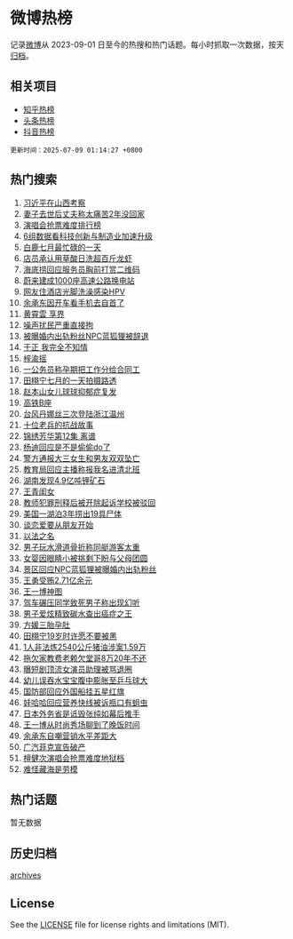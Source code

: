# 微博热榜

记录[微博](https://www.weibo.com)从 2023-09-01 日至今的热搜和热门话题。每小时抓取一次数据，按天[归档](archives)。

## 相关项目

- [知乎热榜](https://github.com/hotarchive/zhihu)
- [头条热榜](https://github.com/hotarchive/toutiao)
- [抖音热榜](https://github.com/hotarchive/douyin)


`更新时间：2025-07-09 01:14:27 +0800`

## 热门搜索

1. [习近平在山西考察](https://m.weibo.cn/search?containerid=100103type%3D1%26t%3D10%26q%3D%23%E4%B9%A0%E8%BF%91%E5%B9%B3%E5%9C%A8%E5%B1%B1%E8%A5%BF%E8%80%83%E5%AF%9F%23&stream_entry_id=51&isnewpage=1&extparam=seat%3D1%26c_type%3D51%26stream_entry_id%3D51%26cate%3D10103%26filter_type%3Drealtimehot%26pos%3D0%26q%3D%2523%25E4%25B9%25A0%25E8%25BF%2591%25E5%25B9%25B3%25E5%259C%25A8%25E5%25B1%25B1%25E8%25A5%25BF%25E8%2580%2583%25E5%25AF%259F%2523%26dgr%3D0%26display_time%3D1751994866%26pre_seqid%3D17519948662449055369)
1. [妻子去世后丈夫称太痛苦2年没回家](https://m.weibo.cn/search?containerid=100103type%3D1%26t%3D10%26q%3D%23%E5%A6%BB%E5%AD%90%E5%8E%BB%E4%B8%96%E5%90%8E%E4%B8%88%E5%A4%AB%E7%A7%B0%E5%A4%AA%E7%97%9B%E8%8B%A62%E5%B9%B4%E6%B2%A1%E5%9B%9E%E5%AE%B6%23&stream_entry_id=31&isnewpage=1&extparam=seat%3D1%26c_type%3D31%26flag%3D1%26cate%3D5001%26q%3D%2523%25E5%25A6%25BB%25E5%25AD%2590%25E5%258E%25BB%25E4%25B8%2596%25E5%2590%258E%25E4%25B8%2588%25E5%25A4%25AB%25E7%25A7%25B0%25E5%25A4%25AA%25E7%2597%259B%25E8%258B%25A62%25E5%25B9%25B4%25E6%25B2%25A1%25E5%259B%259E%25E5%25AE%25B6%2523%26dgr%3D0%26band_rank%3D1%26pos%3D0%26stream_entry_id%3D31%26lcate%3D5001%26filter_type%3Drealtimehot%26realpos%3D1%26display_time%3D1751994866%26pre_seqid%3D17519948662449055369)
1. [演唱会抢票难度排行榜](https://m.weibo.cn/search?containerid=100103type%3D1%26t%3D10%26q%3D%E6%BC%94%E5%94%B1%E4%BC%9A%E6%8A%A2%E7%A5%A8%E9%9A%BE%E5%BA%A6%E6%8E%92%E8%A1%8C%E6%A6%9C&stream_entry_id=31&isnewpage=1&extparam=seat%3D1%26c_type%3D31%26flag%3D0%26cate%3D5001%26q%3D%25E6%25BC%2594%25E5%2594%25B1%25E4%25BC%259A%25E6%258A%25A2%25E7%25A5%25A8%25E9%259A%25BE%25E5%25BA%25A6%25E6%258E%2592%25E8%25A1%258C%25E6%25A6%259C%26dgr%3D0%26band_rank%3D2%26pos%3D1%26stream_entry_id%3D31%26lcate%3D5001%26filter_type%3Drealtimehot%26realpos%3D2%26display_time%3D1751994866%26pre_seqid%3D17519948662449055369)
1. [6组数据看科技创新与制造业加速升级](https://m.weibo.cn/search?containerid=100103type%3D1%26t%3D10%26q%3D%236%E7%BB%84%E6%95%B0%E6%8D%AE%E7%9C%8B%E7%A7%91%E6%8A%80%E5%88%9B%E6%96%B0%E4%B8%8E%E5%88%B6%E9%80%A0%E4%B8%9A%E5%8A%A0%E9%80%9F%E5%8D%87%E7%BA%A7%23&stream_entry_id=31&isnewpage=1&extparam=seat%3D1%26c_type%3D31%26flag%3D0%26cate%3D5001%26q%3D%25236%25E7%25BB%2584%25E6%2595%25B0%25E6%258D%25AE%25E7%259C%258B%25E7%25A7%2591%25E6%258A%2580%25E5%2588%259B%25E6%2596%25B0%25E4%25B8%258E%25E5%2588%25B6%25E9%2580%25A0%25E4%25B8%259A%25E5%258A%25A0%25E9%2580%259F%25E5%258D%2587%25E7%25BA%25A7%2523%26dgr%3D0%26band_rank%3D3%26pos%3D2%26stream_entry_id%3D31%26lcate%3D5001%26filter_type%3Drealtimehot%26realpos%3D3%26display_time%3D1751994866%26pre_seqid%3D17519948662449055369)
1. [白鹿七月最忙碌的一天](https://m.weibo.cn/search?containerid=100103type%3D1%26t%3D10%26q%3D%23%E7%99%BD%E9%B9%BF%E4%B8%83%E6%9C%88%E6%9C%80%E5%BF%99%E7%A2%8C%E7%9A%84%E4%B8%80%E5%A4%A9%23&stream_entry_id=31&isnewpage=1&extparam=seat%3D1%26c_type%3D31%26flag%3D1%26cate%3D5001%26q%3D%2523%25E7%2599%25BD%25E9%25B9%25BF%25E4%25B8%2583%25E6%259C%2588%25E6%259C%2580%25E5%25BF%2599%25E7%25A2%258C%25E7%259A%2584%25E4%25B8%2580%25E5%25A4%25A9%2523%26dgr%3D0%26band_rank%3D4%26pos%3D3%26stream_entry_id%3D31%26lcate%3D5001%26filter_type%3Drealtimehot%26realpos%3D4%26display_time%3D1751994866%26pre_seqid%3D17519948662449055369)
1. [店员承认用草酸日洗超百斤龙虾](https://m.weibo.cn/search?containerid=100103type%3D1%26t%3D10%26q%3D%23%E5%BA%97%E5%91%98%E6%89%BF%E8%AE%A4%E7%94%A8%E8%8D%89%E9%85%B8%E6%97%A5%E6%B4%97%E8%B6%85%E7%99%BE%E6%96%A4%E9%BE%99%E8%99%BE%23&stream_entry_id=31&isnewpage=1&extparam=seat%3D1%26c_type%3D31%26flag%3D0%26cate%3D5001%26q%3D%2523%25E5%25BA%2597%25E5%2591%2598%25E6%2589%25BF%25E8%25AE%25A4%25E7%2594%25A8%25E8%258D%2589%25E9%2585%25B8%25E6%2597%25A5%25E6%25B4%2597%25E8%25B6%2585%25E7%2599%25BE%25E6%2596%25A4%25E9%25BE%2599%25E8%2599%25BE%2523%26dgr%3D0%26band_rank%3D5%26pos%3D4%26stream_entry_id%3D31%26lcate%3D5001%26filter_type%3Drealtimehot%26realpos%3D5%26display_time%3D1751994866%26pre_seqid%3D17519948662449055369)
1. [海底捞回应服务员胸前打赏二维码](https://m.weibo.cn/search?containerid=100103type%3D1%26t%3D10%26q%3D%23%E6%B5%B7%E5%BA%95%E6%8D%9E%E5%9B%9E%E5%BA%94%E6%9C%8D%E5%8A%A1%E5%91%98%E8%83%B8%E5%89%8D%E6%89%93%E8%B5%8F%E4%BA%8C%E7%BB%B4%E7%A0%81%23&stream_entry_id=31&isnewpage=1&extparam=seat%3D1%26c_type%3D31%26flag%3D0%26cate%3D5001%26q%3D%2523%25E6%25B5%25B7%25E5%25BA%2595%25E6%258D%259E%25E5%259B%259E%25E5%25BA%2594%25E6%259C%258D%25E5%258A%25A1%25E5%2591%2598%25E8%2583%25B8%25E5%2589%258D%25E6%2589%2593%25E8%25B5%258F%25E4%25BA%258C%25E7%25BB%25B4%25E7%25A0%2581%2523%26dgr%3D0%26band_rank%3D6%26pos%3D5%26stream_entry_id%3D31%26lcate%3D5001%26filter_type%3Drealtimehot%26realpos%3D6%26display_time%3D1751994866%26pre_seqid%3D17519948662449055369)
1. [蔚来建成1000座高速公路换电站](https://m.weibo.cn/search?containerid=100103type%3D1%26t%3D10%26q%3D%23%E8%94%9A%E6%9D%A5%E5%BB%BA%E6%88%901000%E5%BA%A7%E9%AB%98%E9%80%9F%E5%85%AC%E8%B7%AF%E6%8D%A2%E7%94%B5%E7%AB%99%23&stream_entry_id=31&isnewpage=1&extparam=seat%3D1%26c_type%3D31%26lcate%3D5001%26cate%3D5001%26q%3D%2523%25E8%2594%259A%25E6%259D%25A5%25E5%25BB%25BA%25E6%2588%25901000%25E5%25BA%25A7%25E9%25AB%2598%25E9%2580%259F%25E5%2585%25AC%25E8%25B7%25AF%25E6%258D%25A2%25E7%2594%25B5%25E7%25AB%2599%2523%26dgr%3D0%26adid%3D293206%26band_rank%3D7%26pos%3D6%26topic_ad%3D1%26is_ad_pos%3D1%26filter_type%3Drealtimehot%26stream_entry_id%3D31%26display_time%3D1751994866%26pre_seqid%3D17519948662449055369)
1. [网友住酒店光脚洗澡感染HPV](https://m.weibo.cn/search?containerid=100103type%3D1%26t%3D10%26q%3D%23%E7%BD%91%E5%8F%8B%E4%BD%8F%E9%85%92%E5%BA%97%E5%85%89%E8%84%9A%E6%B4%97%E6%BE%A1%E6%84%9F%E6%9F%93HPV%23&stream_entry_id=31&isnewpage=1&extparam=seat%3D1%26c_type%3D31%26flag%3D0%26cate%3D5001%26q%3D%2523%25E7%25BD%2591%25E5%258F%258B%25E4%25BD%258F%25E9%2585%2592%25E5%25BA%2597%25E5%2585%2589%25E8%2584%259A%25E6%25B4%2597%25E6%25BE%25A1%25E6%2584%259F%25E6%259F%2593HPV%2523%26dgr%3D0%26band_rank%3D7%26pos%3D7%26stream_entry_id%3D31%26lcate%3D5001%26filter_type%3Drealtimehot%26realpos%3D7%26display_time%3D1751994866%26pre_seqid%3D17519948662449055369)
1. [余承东因开车看手机去自首了](https://m.weibo.cn/search?containerid=100103type%3D1%26t%3D10%26q%3D%23%E4%BD%99%E6%89%BF%E4%B8%9C%E5%9B%A0%E5%BC%80%E8%BD%A6%E7%9C%8B%E6%89%8B%E6%9C%BA%E5%8E%BB%E8%87%AA%E9%A6%96%E4%BA%86%23&stream_entry_id=31&isnewpage=1&extparam=seat%3D1%26c_type%3D31%26flag%3D0%26cate%3D5001%26q%3D%2523%25E4%25BD%2599%25E6%2589%25BF%25E4%25B8%259C%25E5%259B%25A0%25E5%25BC%2580%25E8%25BD%25A6%25E7%259C%258B%25E6%2589%258B%25E6%259C%25BA%25E5%258E%25BB%25E8%2587%25AA%25E9%25A6%2596%25E4%25BA%2586%2523%26dgr%3D0%26band_rank%3D8%26pos%3D8%26stream_entry_id%3D31%26lcate%3D5001%26filter_type%3Drealtimehot%26realpos%3D8%26display_time%3D1751994866%26pre_seqid%3D17519948662449055369)
1. [黄霄雲 享界](https://m.weibo.cn/search?containerid=100103type%3D1%26t%3D10%26q%3D%E9%BB%84%E9%9C%84%E9%9B%B2+%E4%BA%AB%E7%95%8C&stream_entry_id=31&isnewpage=1&extparam=seat%3D1%26c_type%3D31%26flag%3D1%26cate%3D5001%26q%3D%25E9%25BB%2584%25E9%259C%2584%25E9%259B%25B2%2520%25E4%25BA%25AB%25E7%2595%258C%26dgr%3D0%26band_rank%3D9%26pos%3D9%26stream_entry_id%3D31%26lcate%3D5001%26filter_type%3Drealtimehot%26realpos%3D9%26display_time%3D1751994866%26pre_seqid%3D17519948662449055369)
1. [噪声扰民严重直接拘](https://m.weibo.cn/search?containerid=100103type%3D1%26t%3D10%26q%3D%23%E5%99%AA%E5%A3%B0%E6%89%B0%E6%B0%91%E4%B8%A5%E9%87%8D%E7%9B%B4%E6%8E%A5%E6%8B%98%23&stream_entry_id=31&isnewpage=1&extparam=seat%3D1%26c_type%3D31%26flag%3D1%26cate%3D5001%26q%3D%2523%25E5%2599%25AA%25E5%25A3%25B0%25E6%2589%25B0%25E6%25B0%2591%25E4%25B8%25A5%25E9%2587%258D%25E7%259B%25B4%25E6%258E%25A5%25E6%258B%2598%2523%26dgr%3D0%26band_rank%3D10%26pos%3D10%26stream_entry_id%3D31%26lcate%3D5001%26filter_type%3Drealtimehot%26realpos%3D10%26display_time%3D1751994866%26pre_seqid%3D17519948662449055369)
1. [被曝婚内出轨粉丝NPC蓝狐狸被辞退](https://m.weibo.cn/search?containerid=100103type%3D1%26t%3D10%26q%3D%23%E8%A2%AB%E6%9B%9D%E5%A9%9A%E5%86%85%E5%87%BA%E8%BD%A8%E7%B2%89%E4%B8%9DNPC%E8%93%9D%E7%8B%90%E7%8B%B8%E8%A2%AB%E8%BE%9E%E9%80%80%23&stream_entry_id=31&isnewpage=1&extparam=seat%3D1%26c_type%3D31%26flag%3D0%26cate%3D5001%26q%3D%2523%25E8%25A2%25AB%25E6%259B%259D%25E5%25A9%259A%25E5%2586%2585%25E5%2587%25BA%25E8%25BD%25A8%25E7%25B2%2589%25E4%25B8%259DNPC%25E8%2593%259D%25E7%258B%2590%25E7%258B%25B8%25E8%25A2%25AB%25E8%25BE%259E%25E9%2580%2580%2523%26dgr%3D0%26band_rank%3D11%26pos%3D11%26stream_entry_id%3D31%26lcate%3D5001%26filter_type%3Drealtimehot%26realpos%3D11%26display_time%3D1751994866%26pre_seqid%3D17519948662449055369)
1. [于正 我完全不知情](https://m.weibo.cn/search?containerid=100103type%3D1%26t%3D10%26q%3D%E4%BA%8E%E6%AD%A3+%E6%88%91%E5%AE%8C%E5%85%A8%E4%B8%8D%E7%9F%A5%E6%83%85&stream_entry_id=31&isnewpage=1&extparam=seat%3D1%26c_type%3D31%26flag%3D0%26cate%3D5001%26q%3D%25E4%25BA%258E%25E6%25AD%25A3%2520%25E6%2588%2591%25E5%25AE%258C%25E5%2585%25A8%25E4%25B8%258D%25E7%259F%25A5%25E6%2583%2585%26dgr%3D0%26band_rank%3D12%26pos%3D12%26stream_entry_id%3D31%26lcate%3D5001%26filter_type%3Drealtimehot%26realpos%3D12%26display_time%3D1751994866%26pre_seqid%3D17519948662449055369)
1. [梓渝摇](https://m.weibo.cn/search?containerid=100103type%3D1%26t%3D10%26q%3D%E6%A2%93%E6%B8%9D%E6%91%87&stream_entry_id=31&isnewpage=1&extparam=seat%3D1%26c_type%3D31%26flag%3D0%26cate%3D5001%26q%3D%25E6%25A2%2593%25E6%25B8%259D%25E6%2591%2587%26dgr%3D0%26band_rank%3D13%26pos%3D13%26stream_entry_id%3D31%26lcate%3D5001%26filter_type%3Drealtimehot%26realpos%3D13%26display_time%3D1751994866%26pre_seqid%3D17519948662449055369)
1. [一公务员称孕期把工作分给合同工](https://m.weibo.cn/search?containerid=100103type%3D1%26t%3D10%26q%3D%23%E4%B8%80%E5%85%AC%E5%8A%A1%E5%91%98%E7%A7%B0%E5%AD%95%E6%9C%9F%E6%8A%8A%E5%B7%A5%E4%BD%9C%E5%88%86%E7%BB%99%E5%90%88%E5%90%8C%E5%B7%A5%23&stream_entry_id=31&isnewpage=1&extparam=seat%3D1%26c_type%3D31%26flag%3D0%26cate%3D5001%26q%3D%2523%25E4%25B8%2580%25E5%2585%25AC%25E5%258A%25A1%25E5%2591%2598%25E7%25A7%25B0%25E5%25AD%2595%25E6%259C%259F%25E6%258A%258A%25E5%25B7%25A5%25E4%25BD%259C%25E5%2588%2586%25E7%25BB%2599%25E5%2590%2588%25E5%2590%258C%25E5%25B7%25A5%2523%26dgr%3D0%26band_rank%3D14%26pos%3D14%26stream_entry_id%3D31%26lcate%3D5001%26filter_type%3Drealtimehot%26realpos%3D14%26display_time%3D1751994866%26pre_seqid%3D17519948662449055369)
1. [田栩宁七月的一天拍摄路透](https://m.weibo.cn/search?containerid=100103type%3D1%26t%3D10%26q%3D%E7%94%B0%E6%A0%A9%E5%AE%81%E4%B8%83%E6%9C%88%E7%9A%84%E4%B8%80%E5%A4%A9%E6%8B%8D%E6%91%84%E8%B7%AF%E9%80%8F&stream_entry_id=31&isnewpage=1&extparam=seat%3D1%26c_type%3D31%26flag%3D1%26cate%3D5001%26q%3D%25E7%2594%25B0%25E6%25A0%25A9%25E5%25AE%2581%25E4%25B8%2583%25E6%259C%2588%25E7%259A%2584%25E4%25B8%2580%25E5%25A4%25A9%25E6%258B%258D%25E6%2591%2584%25E8%25B7%25AF%25E9%2580%258F%26dgr%3D0%26band_rank%3D15%26pos%3D15%26stream_entry_id%3D31%26lcate%3D5001%26filter_type%3Drealtimehot%26realpos%3D15%26display_time%3D1751994866%26pre_seqid%3D17519948662449055369)
1. [赵本山女儿球球抑郁症复发](https://m.weibo.cn/search?containerid=100103type%3D1%26t%3D10%26q%3D%23%E8%B5%B5%E6%9C%AC%E5%B1%B1%E5%A5%B3%E5%84%BF%E7%90%83%E7%90%83%E6%8A%91%E9%83%81%E7%97%87%E5%A4%8D%E5%8F%91%23&stream_entry_id=31&isnewpage=1&extparam=seat%3D1%26c_type%3D31%26flag%3D0%26cate%3D5001%26q%3D%2523%25E8%25B5%25B5%25E6%259C%25AC%25E5%25B1%25B1%25E5%25A5%25B3%25E5%2584%25BF%25E7%2590%2583%25E7%2590%2583%25E6%258A%2591%25E9%2583%2581%25E7%2597%2587%25E5%25A4%258D%25E5%258F%2591%2523%26dgr%3D0%26band_rank%3D16%26pos%3D16%26stream_entry_id%3D31%26lcate%3D5001%26filter_type%3Drealtimehot%26realpos%3D16%26display_time%3D1751994866%26pre_seqid%3D17519948662449055369)
1. [高铁B座](https://m.weibo.cn/search?containerid=100103type%3D1%26t%3D10%26q%3D%E9%AB%98%E9%93%81B%E5%BA%A7&stream_entry_id=31&isnewpage=1&extparam=seat%3D1%26c_type%3D31%26flag%3D0%26cate%3D5001%26q%3D%25E9%25AB%2598%25E9%2593%2581B%25E5%25BA%25A7%26dgr%3D0%26band_rank%3D17%26pos%3D17%26stream_entry_id%3D31%26lcate%3D5001%26filter_type%3Drealtimehot%26realpos%3D17%26display_time%3D1751994866%26pre_seqid%3D17519948662449055369)
1. [台风丹娜丝三次登陆浙江温州](https://m.weibo.cn/search?containerid=100103type%3D1%26t%3D10%26q%3D%23%E5%8F%B0%E9%A3%8E%E4%B8%B9%E5%A8%9C%E4%B8%9D%E4%B8%89%E6%AC%A1%E7%99%BB%E9%99%86%E6%B5%99%E6%B1%9F%E6%B8%A9%E5%B7%9E%23&stream_entry_id=31&isnewpage=1&extparam=seat%3D1%26c_type%3D31%26flag%3D1%26cate%3D5001%26q%3D%2523%25E5%258F%25B0%25E9%25A3%258E%25E4%25B8%25B9%25E5%25A8%259C%25E4%25B8%259D%25E4%25B8%2589%25E6%25AC%25A1%25E7%2599%25BB%25E9%2599%2586%25E6%25B5%2599%25E6%25B1%259F%25E6%25B8%25A9%25E5%25B7%259E%2523%26dgr%3D0%26band_rank%3D18%26pos%3D18%26stream_entry_id%3D31%26lcate%3D5001%26filter_type%3Drealtimehot%26realpos%3D18%26display_time%3D1751994866%26pre_seqid%3D17519948662449055369)
1. [十位老兵的抗战故事](https://m.weibo.cn/search?containerid=100103type%3D1%26t%3D10%26q%3D%23%E5%8D%81%E4%BD%8D%E8%80%81%E5%85%B5%E7%9A%84%E6%8A%97%E6%88%98%E6%95%85%E4%BA%8B%23&stream_entry_id=31&isnewpage=1&extparam=seat%3D1%26c_type%3D31%26flag%3D0%26cate%3D5001%26q%3D%2523%25E5%258D%2581%25E4%25BD%258D%25E8%2580%2581%25E5%2585%25B5%25E7%259A%2584%25E6%258A%2597%25E6%2588%2598%25E6%2595%2585%25E4%25BA%258B%2523%26dgr%3D0%26band_rank%3D19%26pos%3D19%26stream_entry_id%3D31%26lcate%3D5001%26filter_type%3Drealtimehot%26realpos%3D19%26display_time%3D1751994866%26pre_seqid%3D17519948662449055369)
1. [锦绣芳华第12集 离谱](https://m.weibo.cn/search?containerid=100103type%3D1%26t%3D10%26q%3D%E9%94%A6%E7%BB%A3%E8%8A%B3%E5%8D%8E%E7%AC%AC12%E9%9B%86+%E7%A6%BB%E8%B0%B1&stream_entry_id=31&isnewpage=1&extparam=seat%3D1%26c_type%3D31%26flag%3D0%26cate%3D5001%26q%3D%25E9%2594%25A6%25E7%25BB%25A3%25E8%258A%25B3%25E5%258D%258E%25E7%25AC%25AC12%25E9%259B%2586%2520%25E7%25A6%25BB%25E8%25B0%25B1%26dgr%3D0%26band_rank%3D20%26pos%3D20%26stream_entry_id%3D31%26lcate%3D5001%26filter_type%3Drealtimehot%26realpos%3D20%26display_time%3D1751994866%26pre_seqid%3D17519948662449055369)
1. [杨迪回应是不是偷偷do了](https://m.weibo.cn/search?containerid=100103type%3D1%26t%3D10%26q%3D%23%E6%9D%A8%E8%BF%AA%E5%9B%9E%E5%BA%94%E6%98%AF%E4%B8%8D%E6%98%AF%E5%81%B7%E5%81%B7do%E4%BA%86%23&stream_entry_id=31&isnewpage=1&extparam=seat%3D1%26c_type%3D31%26flag%3D0%26cate%3D5001%26q%3D%2523%25E6%259D%25A8%25E8%25BF%25AA%25E5%259B%259E%25E5%25BA%2594%25E6%2598%25AF%25E4%25B8%258D%25E6%2598%25AF%25E5%2581%25B7%25E5%2581%25B7do%25E4%25BA%2586%2523%26dgr%3D0%26band_rank%3D21%26pos%3D21%26stream_entry_id%3D31%26lcate%3D5001%26filter_type%3Drealtimehot%26realpos%3D21%26display_time%3D1751994866%26pre_seqid%3D17519948662449055369)
1. [警方通报大三女生和男友双双坠亡](https://m.weibo.cn/search?containerid=100103type%3D1%26t%3D10%26q%3D%23%E8%AD%A6%E6%96%B9%E9%80%9A%E6%8A%A5%E5%A4%A7%E4%B8%89%E5%A5%B3%E7%94%9F%E5%92%8C%E7%94%B7%E5%8F%8B%E5%8F%8C%E5%8F%8C%E5%9D%A0%E4%BA%A1%23&stream_entry_id=31&isnewpage=1&extparam=seat%3D1%26c_type%3D31%26flag%3D0%26cate%3D5001%26q%3D%2523%25E8%25AD%25A6%25E6%2596%25B9%25E9%2580%259A%25E6%258A%25A5%25E5%25A4%25A7%25E4%25B8%2589%25E5%25A5%25B3%25E7%2594%259F%25E5%2592%258C%25E7%2594%25B7%25E5%258F%258B%25E5%258F%258C%25E5%258F%258C%25E5%259D%25A0%25E4%25BA%25A1%2523%26dgr%3D0%26band_rank%3D22%26pos%3D22%26stream_entry_id%3D31%26lcate%3D5001%26filter_type%3Drealtimehot%26realpos%3D22%26display_time%3D1751994866%26pre_seqid%3D17519948662449055369)
1. [教育局回应主播称报我名进清北班](https://m.weibo.cn/search?containerid=100103type%3D1%26t%3D10%26q%3D%23%E6%95%99%E8%82%B2%E5%B1%80%E5%9B%9E%E5%BA%94%E4%B8%BB%E6%92%AD%E7%A7%B0%E6%8A%A5%E6%88%91%E5%90%8D%E8%BF%9B%E6%B8%85%E5%8C%97%E7%8F%AD%23&stream_entry_id=31&isnewpage=1&extparam=seat%3D1%26c_type%3D31%26flag%3D1%26cate%3D5001%26q%3D%2523%25E6%2595%2599%25E8%2582%25B2%25E5%25B1%2580%25E5%259B%259E%25E5%25BA%2594%25E4%25B8%25BB%25E6%2592%25AD%25E7%25A7%25B0%25E6%258A%25A5%25E6%2588%2591%25E5%2590%258D%25E8%25BF%259B%25E6%25B8%2585%25E5%258C%2597%25E7%258F%25AD%2523%26dgr%3D0%26band_rank%3D23%26pos%3D23%26stream_entry_id%3D31%26lcate%3D5001%26filter_type%3Drealtimehot%26realpos%3D23%26display_time%3D1751994866%26pre_seqid%3D17519948662449055369)
1. [湖南发现4.9亿吨锂矿石](https://m.weibo.cn/search?containerid=100103type%3D1%26t%3D10%26q%3D%23%E6%B9%96%E5%8D%97%E5%8F%91%E7%8E%B04.9%E4%BA%BF%E5%90%A8%E9%94%82%E7%9F%BF%E7%9F%B3%23&stream_entry_id=31&isnewpage=1&extparam=seat%3D1%26c_type%3D31%26flag%3D0%26cate%3D5001%26q%3D%2523%25E6%25B9%2596%25E5%258D%2597%25E5%258F%2591%25E7%258E%25B04.9%25E4%25BA%25BF%25E5%2590%25A8%25E9%2594%2582%25E7%259F%25BF%25E7%259F%25B3%2523%26dgr%3D0%26band_rank%3D24%26pos%3D24%26stream_entry_id%3D31%26lcate%3D5001%26filter_type%3Drealtimehot%26realpos%3D24%26display_time%3D1751994866%26pre_seqid%3D17519948662449055369)
1. [王青闺女](https://m.weibo.cn/search?containerid=100103type%3D1%26t%3D10%26q%3D%E7%8E%8B%E9%9D%92%E9%97%BA%E5%A5%B3&stream_entry_id=31&isnewpage=1&extparam=seat%3D1%26c_type%3D31%26flag%3D0%26cate%3D5001%26q%3D%25E7%258E%258B%25E9%259D%2592%25E9%2597%25BA%25E5%25A5%25B3%26dgr%3D0%26band_rank%3D25%26pos%3D25%26stream_entry_id%3D31%26lcate%3D5001%26filter_type%3Drealtimehot%26realpos%3D25%26display_time%3D1751994866%26pre_seqid%3D17519948662449055369)
1. [教师犯罪刑释后被开除起诉学校被驳回](https://m.weibo.cn/search?containerid=100103type%3D1%26t%3D10%26q%3D%23%E6%95%99%E5%B8%88%E7%8A%AF%E7%BD%AA%E5%88%91%E9%87%8A%E5%90%8E%E8%A2%AB%E5%BC%80%E9%99%A4%E8%B5%B7%E8%AF%89%E5%AD%A6%E6%A0%A1%E8%A2%AB%E9%A9%B3%E5%9B%9E%23&stream_entry_id=31&isnewpage=1&extparam=seat%3D1%26c_type%3D31%26flag%3D0%26cate%3D5001%26q%3D%2523%25E6%2595%2599%25E5%25B8%2588%25E7%258A%25AF%25E7%25BD%25AA%25E5%2588%2591%25E9%2587%258A%25E5%2590%258E%25E8%25A2%25AB%25E5%25BC%2580%25E9%2599%25A4%25E8%25B5%25B7%25E8%25AF%2589%25E5%25AD%25A6%25E6%25A0%25A1%25E8%25A2%25AB%25E9%25A9%25B3%25E5%259B%259E%2523%26dgr%3D0%26band_rank%3D26%26pos%3D26%26stream_entry_id%3D31%26lcate%3D5001%26filter_type%3Drealtimehot%26realpos%3D26%26display_time%3D1751994866%26pre_seqid%3D17519948662449055369)
1. [美国一湖泊3年捞出19具尸体](https://m.weibo.cn/search?containerid=100103type%3D1%26t%3D10%26q%3D%23%E7%BE%8E%E5%9B%BD%E4%B8%80%E6%B9%96%E6%B3%8A3%E5%B9%B4%E6%8D%9E%E5%87%BA19%E5%85%B7%E5%B0%B8%E4%BD%93%23&stream_entry_id=31&isnewpage=1&extparam=seat%3D1%26c_type%3D31%26flag%3D0%26cate%3D5001%26q%3D%2523%25E7%25BE%258E%25E5%259B%25BD%25E4%25B8%2580%25E6%25B9%2596%25E6%25B3%258A3%25E5%25B9%25B4%25E6%258D%259E%25E5%2587%25BA19%25E5%2585%25B7%25E5%25B0%25B8%25E4%25BD%2593%2523%26dgr%3D0%26band_rank%3D27%26pos%3D27%26stream_entry_id%3D31%26lcate%3D5001%26filter_type%3Drealtimehot%26realpos%3D27%26display_time%3D1751994866%26pre_seqid%3D17519948662449055369)
1. [谈恋爱要从朋友开始](https://m.weibo.cn/search?containerid=100103type%3D1%26t%3D10%26q%3D%E8%B0%88%E6%81%8B%E7%88%B1%E8%A6%81%E4%BB%8E%E6%9C%8B%E5%8F%8B%E5%BC%80%E5%A7%8B&stream_entry_id=31&isnewpage=1&extparam=seat%3D1%26c_type%3D31%26flag%3D0%26cate%3D5001%26q%3D%25E8%25B0%2588%25E6%2581%258B%25E7%2588%25B1%25E8%25A6%2581%25E4%25BB%258E%25E6%259C%258B%25E5%258F%258B%25E5%25BC%2580%25E5%25A7%258B%26dgr%3D0%26band_rank%3D28%26pos%3D28%26stream_entry_id%3D31%26lcate%3D5001%26filter_type%3Drealtimehot%26realpos%3D28%26display_time%3D1751994866%26pre_seqid%3D17519948662449055369)
1. [以法之名](https://m.weibo.cn/search?containerid=100103type%3D1%26t%3D10%26q%3D%E4%BB%A5%E6%B3%95%E4%B9%8B%E5%90%8D&stream_entry_id=31&isnewpage=1&extparam=seat%3D1%26c_type%3D31%26flag%3D0%26cate%3D5001%26q%3D%25E4%25BB%25A5%25E6%25B3%2595%25E4%25B9%258B%25E5%2590%258D%26dgr%3D0%26band_rank%3D29%26pos%3D29%26stream_entry_id%3D31%26lcate%3D5001%26filter_type%3Drealtimehot%26realpos%3D29%26display_time%3D1751994866%26pre_seqid%3D17519948662449055369)
1. [男子玩水滑道骨折称同艇游客太重](https://m.weibo.cn/search?containerid=100103type%3D1%26t%3D10%26q%3D%23%E7%94%B7%E5%AD%90%E7%8E%A9%E6%B0%B4%E6%BB%91%E9%81%93%E9%AA%A8%E6%8A%98%E7%A7%B0%E5%90%8C%E8%89%87%E6%B8%B8%E5%AE%A2%E5%A4%AA%E9%87%8D%23&stream_entry_id=31&isnewpage=1&extparam=seat%3D1%26c_type%3D31%26flag%3D1%26cate%3D5001%26q%3D%2523%25E7%2594%25B7%25E5%25AD%2590%25E7%258E%25A9%25E6%25B0%25B4%25E6%25BB%2591%25E9%2581%2593%25E9%25AA%25A8%25E6%258A%2598%25E7%25A7%25B0%25E5%2590%258C%25E8%2589%2587%25E6%25B8%25B8%25E5%25AE%25A2%25E5%25A4%25AA%25E9%2587%258D%2523%26dgr%3D0%26band_rank%3D30%26pos%3D30%26stream_entry_id%3D31%26lcate%3D5001%26filter_type%3Drealtimehot%26realpos%3D30%26display_time%3D1751994866%26pre_seqid%3D17519948662449055369)
1. [女婴因眼睛小被挑剩下盼与父母团圆](https://m.weibo.cn/search?containerid=100103type%3D1%26t%3D10%26q%3D%23%E5%A5%B3%E5%A9%B4%E5%9B%A0%E7%9C%BC%E7%9D%9B%E5%B0%8F%E8%A2%AB%E6%8C%91%E5%89%A9%E4%B8%8B%E7%9B%BC%E4%B8%8E%E7%88%B6%E6%AF%8D%E5%9B%A2%E5%9C%86%23&stream_entry_id=31&isnewpage=1&extparam=seat%3D1%26c_type%3D31%26flag%3D0%26cate%3D5001%26q%3D%2523%25E5%25A5%25B3%25E5%25A9%25B4%25E5%259B%25A0%25E7%259C%25BC%25E7%259D%259B%25E5%25B0%258F%25E8%25A2%25AB%25E6%258C%2591%25E5%2589%25A9%25E4%25B8%258B%25E7%259B%25BC%25E4%25B8%258E%25E7%2588%25B6%25E6%25AF%258D%25E5%259B%25A2%25E5%259C%2586%2523%26dgr%3D0%26band_rank%3D31%26pos%3D31%26stream_entry_id%3D31%26lcate%3D5001%26filter_type%3Drealtimehot%26realpos%3D31%26display_time%3D1751994866%26pre_seqid%3D17519948662449055369)
1. [景区回应NPC蓝狐狸被曝婚内出轨粉丝](https://m.weibo.cn/search?containerid=100103type%3D1%26t%3D10%26q%3D%23%E6%99%AF%E5%8C%BA%E5%9B%9E%E5%BA%94NPC%E8%93%9D%E7%8B%90%E7%8B%B8%E8%A2%AB%E6%9B%9D%E5%A9%9A%E5%86%85%E5%87%BA%E8%BD%A8%E7%B2%89%E4%B8%9D%23&stream_entry_id=31&isnewpage=1&extparam=seat%3D1%26c_type%3D31%26flag%3D1%26cate%3D5001%26q%3D%2523%25E6%2599%25AF%25E5%258C%25BA%25E5%259B%259E%25E5%25BA%2594NPC%25E8%2593%259D%25E7%258B%2590%25E7%258B%25B8%25E8%25A2%25AB%25E6%259B%259D%25E5%25A9%259A%25E5%2586%2585%25E5%2587%25BA%25E8%25BD%25A8%25E7%25B2%2589%25E4%25B8%259D%2523%26dgr%3D0%26band_rank%3D32%26pos%3D32%26stream_entry_id%3D31%26lcate%3D5001%26filter_type%3Drealtimehot%26realpos%3D32%26display_time%3D1751994866%26pre_seqid%3D17519948662449055369)
1. [王勇受贿2.71亿余元](https://m.weibo.cn/search?containerid=100103type%3D1%26t%3D10%26q%3D%23%E7%8E%8B%E5%8B%87%E5%8F%97%E8%B4%BF2.71%E4%BA%BF%E4%BD%99%E5%85%83%23&stream_entry_id=31&isnewpage=1&extparam=seat%3D1%26c_type%3D31%26flag%3D0%26cate%3D5001%26q%3D%2523%25E7%258E%258B%25E5%258B%2587%25E5%258F%2597%25E8%25B4%25BF2.71%25E4%25BA%25BF%25E4%25BD%2599%25E5%2585%2583%2523%26dgr%3D0%26band_rank%3D33%26pos%3D33%26stream_entry_id%3D31%26lcate%3D5001%26filter_type%3Drealtimehot%26realpos%3D33%26display_time%3D1751994866%26pre_seqid%3D17519948662449055369)
1. [王一博神图](https://m.weibo.cn/search?containerid=100103type%3D1%26t%3D10%26q%3D%E7%8E%8B%E4%B8%80%E5%8D%9A%E7%A5%9E%E5%9B%BE&stream_entry_id=31&isnewpage=1&extparam=seat%3D1%26c_type%3D31%26flag%3D0%26cate%3D5001%26q%3D%25E7%258E%258B%25E4%25B8%2580%25E5%258D%259A%25E7%25A5%259E%25E5%259B%25BE%26dgr%3D0%26band_rank%3D34%26pos%3D34%26stream_entry_id%3D31%26lcate%3D5001%26filter_type%3Drealtimehot%26realpos%3D34%26display_time%3D1751994866%26pre_seqid%3D17519948662449055369)
1. [驾车碾压同学致死男子称出现幻听](https://m.weibo.cn/search?containerid=100103type%3D1%26t%3D10%26q%3D%23%E9%A9%BE%E8%BD%A6%E7%A2%BE%E5%8E%8B%E5%90%8C%E5%AD%A6%E8%87%B4%E6%AD%BB%E7%94%B7%E5%AD%90%E7%A7%B0%E5%87%BA%E7%8E%B0%E5%B9%BB%E5%90%AC%23&stream_entry_id=31&isnewpage=1&extparam=seat%3D1%26c_type%3D31%26flag%3D0%26cate%3D5001%26q%3D%2523%25E9%25A9%25BE%25E8%25BD%25A6%25E7%25A2%25BE%25E5%258E%258B%25E5%2590%258C%25E5%25AD%25A6%25E8%2587%25B4%25E6%25AD%25BB%25E7%2594%25B7%25E5%25AD%2590%25E7%25A7%25B0%25E5%2587%25BA%25E7%258E%25B0%25E5%25B9%25BB%25E5%2590%25AC%2523%26dgr%3D0%26band_rank%3D35%26pos%3D35%26stream_entry_id%3D31%26lcate%3D5001%26filter_type%3Drealtimehot%26realpos%3D35%26display_time%3D1751994866%26pre_seqid%3D17519948662449055369)
1. [男子爱炫精致碳水查出癌症之王](https://m.weibo.cn/search?containerid=100103type%3D1%26t%3D10%26q%3D%23%E7%94%B7%E5%AD%90%E7%88%B1%E7%82%AB%E7%B2%BE%E8%87%B4%E7%A2%B3%E6%B0%B4%E6%9F%A5%E5%87%BA%E7%99%8C%E7%97%87%E4%B9%8B%E7%8E%8B%23&stream_entry_id=31&isnewpage=1&extparam=seat%3D1%26c_type%3D31%26flag%3D0%26cate%3D5001%26q%3D%2523%25E7%2594%25B7%25E5%25AD%2590%25E7%2588%25B1%25E7%2582%25AB%25E7%25B2%25BE%25E8%2587%25B4%25E7%25A2%25B3%25E6%25B0%25B4%25E6%259F%25A5%25E5%2587%25BA%25E7%2599%258C%25E7%2597%2587%25E4%25B9%258B%25E7%258E%258B%2523%26dgr%3D0%26band_rank%3D36%26pos%3D36%26stream_entry_id%3D31%26lcate%3D5001%26filter_type%3Drealtimehot%26realpos%3D36%26display_time%3D1751994866%26pre_seqid%3D17519948662449055369)
1. [方媛三胎孕肚](https://m.weibo.cn/search?containerid=100103type%3D1%26t%3D10%26q%3D%23%E6%96%B9%E5%AA%9B%E4%B8%89%E8%83%8E%E5%AD%95%E8%82%9A%23&stream_entry_id=31&isnewpage=1&extparam=seat%3D1%26c_type%3D31%26flag%3D0%26cate%3D5001%26q%3D%2523%25E6%2596%25B9%25E5%25AA%259B%25E4%25B8%2589%25E8%2583%258E%25E5%25AD%2595%25E8%2582%259A%2523%26dgr%3D0%26band_rank%3D37%26pos%3D37%26stream_entry_id%3D31%26lcate%3D5001%26filter_type%3Drealtimehot%26realpos%3D37%26display_time%3D1751994866%26pre_seqid%3D17519948662449055369)
1. [田栩宁19岁时许愿不要被黑](https://m.weibo.cn/search?containerid=100103type%3D1%26t%3D10%26q%3D%23%E7%94%B0%E6%A0%A9%E5%AE%8119%E5%B2%81%E6%97%B6%E8%AE%B8%E6%84%BF%E4%B8%8D%E8%A6%81%E8%A2%AB%E9%BB%91%23&stream_entry_id=31&isnewpage=1&extparam=seat%3D1%26c_type%3D31%26flag%3D0%26cate%3D5001%26q%3D%2523%25E7%2594%25B0%25E6%25A0%25A9%25E5%25AE%258119%25E5%25B2%2581%25E6%2597%25B6%25E8%25AE%25B8%25E6%2584%25BF%25E4%25B8%258D%25E8%25A6%2581%25E8%25A2%25AB%25E9%25BB%2591%2523%26dgr%3D0%26band_rank%3D38%26pos%3D38%26stream_entry_id%3D31%26lcate%3D5001%26filter_type%3Drealtimehot%26realpos%3D38%26display_time%3D1751994866%26pre_seqid%3D17519948662449055369)
1. [1人非法炼2540公斤猪油涉案1.59万](https://m.weibo.cn/search?containerid=100103type%3D1%26t%3D10%26q%3D%231%E4%BA%BA%E9%9D%9E%E6%B3%95%E7%82%BC2540%E5%85%AC%E6%96%A4%E7%8C%AA%E6%B2%B9%E6%B6%89%E6%A1%881.59%E4%B8%87%23&stream_entry_id=31&isnewpage=1&extparam=seat%3D1%26c_type%3D31%26flag%3D0%26cate%3D5001%26q%3D%25231%25E4%25BA%25BA%25E9%259D%259E%25E6%25B3%2595%25E7%2582%25BC2540%25E5%2585%25AC%25E6%2596%25A4%25E7%258C%25AA%25E6%25B2%25B9%25E6%25B6%2589%25E6%25A1%25881.59%25E4%25B8%2587%2523%26dgr%3D0%26band_rank%3D39%26pos%3D39%26stream_entry_id%3D31%26lcate%3D5001%26filter_type%3Drealtimehot%26realpos%3D39%26display_time%3D1751994866%26pre_seqid%3D17519948662449055369)
1. [拖欠家教费老赖欠堂哥8万20年不还](https://m.weibo.cn/search?containerid=100103type%3D1%26t%3D10%26q%3D%23%E6%8B%96%E6%AC%A0%E5%AE%B6%E6%95%99%E8%B4%B9%E8%80%81%E8%B5%96%E6%AC%A0%E5%A0%82%E5%93%A58%E4%B8%8720%E5%B9%B4%E4%B8%8D%E8%BF%98%23&stream_entry_id=31&isnewpage=1&extparam=seat%3D1%26c_type%3D31%26flag%3D1%26cate%3D5001%26q%3D%2523%25E6%258B%2596%25E6%25AC%25A0%25E5%25AE%25B6%25E6%2595%2599%25E8%25B4%25B9%25E8%2580%2581%25E8%25B5%2596%25E6%25AC%25A0%25E5%25A0%2582%25E5%2593%25A58%25E4%25B8%258720%25E5%25B9%25B4%25E4%25B8%258D%25E8%25BF%2598%2523%26dgr%3D0%26band_rank%3D40%26pos%3D40%26stream_entry_id%3D31%26lcate%3D5001%26filter_type%3Drealtimehot%26realpos%3D40%26display_time%3D1751994866%26pre_seqid%3D17519948662449055369)
1. [曝短剧顶流女演员助理被骂退圈](https://m.weibo.cn/search?containerid=100103type%3D1%26t%3D10%26q%3D%23%E6%9B%9D%E7%9F%AD%E5%89%A7%E9%A1%B6%E6%B5%81%E5%A5%B3%E6%BC%94%E5%91%98%E5%8A%A9%E7%90%86%E8%A2%AB%E9%AA%82%E9%80%80%E5%9C%88%23&stream_entry_id=31&isnewpage=1&extparam=seat%3D1%26c_type%3D31%26flag%3D0%26cate%3D5001%26q%3D%2523%25E6%259B%259D%25E7%259F%25AD%25E5%2589%25A7%25E9%25A1%25B6%25E6%25B5%2581%25E5%25A5%25B3%25E6%25BC%2594%25E5%2591%2598%25E5%258A%25A9%25E7%2590%2586%25E8%25A2%25AB%25E9%25AA%2582%25E9%2580%2580%25E5%259C%2588%2523%26dgr%3D0%26band_rank%3D41%26pos%3D41%26stream_entry_id%3D31%26lcate%3D5001%26filter_type%3Drealtimehot%26realpos%3D41%26display_time%3D1751994866%26pre_seqid%3D17519948662449055369)
1. [幼儿误吞水宝宝腹中膨胀至乒乓球大](https://m.weibo.cn/search?containerid=100103type%3D1%26t%3D10%26q%3D%23%E5%B9%BC%E5%84%BF%E8%AF%AF%E5%90%9E%E6%B0%B4%E5%AE%9D%E5%AE%9D%E8%85%B9%E4%B8%AD%E8%86%A8%E8%83%80%E8%87%B3%E4%B9%92%E4%B9%93%E7%90%83%E5%A4%A7%23&stream_entry_id=31&isnewpage=1&extparam=seat%3D1%26c_type%3D31%26flag%3D0%26cate%3D5001%26q%3D%2523%25E5%25B9%25BC%25E5%2584%25BF%25E8%25AF%25AF%25E5%2590%259E%25E6%25B0%25B4%25E5%25AE%259D%25E5%25AE%259D%25E8%2585%25B9%25E4%25B8%25AD%25E8%2586%25A8%25E8%2583%2580%25E8%2587%25B3%25E4%25B9%2592%25E4%25B9%2593%25E7%2590%2583%25E5%25A4%25A7%2523%26dgr%3D0%26band_rank%3D42%26pos%3D42%26stream_entry_id%3D31%26lcate%3D5001%26filter_type%3Drealtimehot%26realpos%3D42%26display_time%3D1751994866%26pre_seqid%3D17519948662449055369)
1. [国防部回应外国船挂五星红旗](https://m.weibo.cn/search?containerid=100103type%3D1%26t%3D10%26q%3D%23%E5%9B%BD%E9%98%B2%E9%83%A8%E5%9B%9E%E5%BA%94%E5%A4%96%E5%9B%BD%E8%88%B9%E6%8C%82%E4%BA%94%E6%98%9F%E7%BA%A2%E6%97%97%23&stream_entry_id=31&isnewpage=1&extparam=seat%3D1%26c_type%3D31%26flag%3D0%26cate%3D5001%26q%3D%2523%25E5%259B%25BD%25E9%2598%25B2%25E9%2583%25A8%25E5%259B%259E%25E5%25BA%2594%25E5%25A4%2596%25E5%259B%25BD%25E8%2588%25B9%25E6%258C%2582%25E4%25BA%2594%25E6%2598%259F%25E7%25BA%25A2%25E6%2597%2597%2523%26dgr%3D0%26band_rank%3D43%26pos%3D43%26stream_entry_id%3D31%26lcate%3D5001%26filter_type%3Drealtimehot%26realpos%3D43%26display_time%3D1751994866%26pre_seqid%3D17519948662449055369)
1. [娃哈哈回应营养快线被诉瓶口有蛆虫](https://m.weibo.cn/search?containerid=100103type%3D1%26t%3D10%26q%3D%23%E5%A8%83%E5%93%88%E5%93%88%E5%9B%9E%E5%BA%94%E8%90%A5%E5%85%BB%E5%BF%AB%E7%BA%BF%E8%A2%AB%E8%AF%89%E7%93%B6%E5%8F%A3%E6%9C%89%E8%9B%86%E8%99%AB%23&stream_entry_id=31&isnewpage=1&extparam=seat%3D1%26c_type%3D31%26flag%3D1%26cate%3D5001%26q%3D%2523%25E5%25A8%2583%25E5%2593%2588%25E5%2593%2588%25E5%259B%259E%25E5%25BA%2594%25E8%2590%25A5%25E5%2585%25BB%25E5%25BF%25AB%25E7%25BA%25BF%25E8%25A2%25AB%25E8%25AF%2589%25E7%2593%25B6%25E5%258F%25A3%25E6%259C%2589%25E8%259B%2586%25E8%2599%25AB%2523%26dgr%3D0%26band_rank%3D44%26pos%3D44%26stream_entry_id%3D31%26lcate%3D5001%26filter_type%3Drealtimehot%26realpos%3D44%26display_time%3D1751994866%26pre_seqid%3D17519948662449055369)
1. [日本外务省是诋毁张纯如幕后推手](https://m.weibo.cn/search?containerid=100103type%3D1%26t%3D10%26q%3D%23%E6%97%A5%E6%9C%AC%E5%A4%96%E5%8A%A1%E7%9C%81%E6%98%AF%E8%AF%8B%E6%AF%81%E5%BC%A0%E7%BA%AF%E5%A6%82%E5%B9%95%E5%90%8E%E6%8E%A8%E6%89%8B%23&stream_entry_id=31&isnewpage=1&extparam=seat%3D1%26c_type%3D31%26flag%3D0%26cate%3D5001%26q%3D%2523%25E6%2597%25A5%25E6%259C%25AC%25E5%25A4%2596%25E5%258A%25A1%25E7%259C%2581%25E6%2598%25AF%25E8%25AF%258B%25E6%25AF%2581%25E5%25BC%25A0%25E7%25BA%25AF%25E5%25A6%2582%25E5%25B9%2595%25E5%2590%258E%25E6%258E%25A8%25E6%2589%258B%2523%26dgr%3D0%26band_rank%3D45%26pos%3D45%26stream_entry_id%3D31%26lcate%3D5001%26filter_type%3Drealtimehot%26realpos%3D45%26display_time%3D1751994866%26pre_seqid%3D17519948662449055369)
1. [王一博从时尚秀场聊到了晚饭时间](https://m.weibo.cn/search?containerid=100103type%3D1%26t%3D10%26q%3D%23%E7%8E%8B%E4%B8%80%E5%8D%9A%E4%BB%8E%E6%97%B6%E5%B0%9A%E7%A7%80%E5%9C%BA%E8%81%8A%E5%88%B0%E4%BA%86%E6%99%9A%E9%A5%AD%E6%97%B6%E9%97%B4%23&stream_entry_id=31&isnewpage=1&extparam=seat%3D1%26c_type%3D31%26flag%3D0%26cate%3D5001%26q%3D%2523%25E7%258E%258B%25E4%25B8%2580%25E5%258D%259A%25E4%25BB%258E%25E6%2597%25B6%25E5%25B0%259A%25E7%25A7%2580%25E5%259C%25BA%25E8%2581%258A%25E5%2588%25B0%25E4%25BA%2586%25E6%2599%259A%25E9%25A5%25AD%25E6%2597%25B6%25E9%2597%25B4%2523%26dgr%3D0%26band_rank%3D46%26pos%3D46%26stream_entry_id%3D31%26lcate%3D5001%26filter_type%3Drealtimehot%26realpos%3D46%26display_time%3D1751994866%26pre_seqid%3D17519948662449055369)
1. [余承东自嘲营销水平差距大](https://m.weibo.cn/search?containerid=100103type%3D1%26t%3D10%26q%3D%23%E4%BD%99%E6%89%BF%E4%B8%9C%E8%87%AA%E5%98%B2%E8%90%A5%E9%94%80%E6%B0%B4%E5%B9%B3%E5%B7%AE%E8%B7%9D%E5%A4%A7%23&stream_entry_id=31&isnewpage=1&extparam=seat%3D1%26c_type%3D31%26flag%3D0%26cate%3D5001%26q%3D%2523%25E4%25BD%2599%25E6%2589%25BF%25E4%25B8%259C%25E8%2587%25AA%25E5%2598%25B2%25E8%2590%25A5%25E9%2594%2580%25E6%25B0%25B4%25E5%25B9%25B3%25E5%25B7%25AE%25E8%25B7%259D%25E5%25A4%25A7%2523%26dgr%3D0%26band_rank%3D47%26pos%3D47%26stream_entry_id%3D31%26lcate%3D5001%26filter_type%3Drealtimehot%26realpos%3D47%26display_time%3D1751994866%26pre_seqid%3D17519948662449055369)
1. [广汽菲克宣告破产](https://m.weibo.cn/search?containerid=100103type%3D1%26t%3D10%26q%3D%23%E5%B9%BF%E6%B1%BD%E8%8F%B2%E5%85%8B%E5%AE%A3%E5%91%8A%E7%A0%B4%E4%BA%A7%23&stream_entry_id=31&isnewpage=1&extparam=seat%3D1%26c_type%3D31%26flag%3D0%26cate%3D5001%26q%3D%2523%25E5%25B9%25BF%25E6%25B1%25BD%25E8%258F%25B2%25E5%2585%258B%25E5%25AE%25A3%25E5%2591%258A%25E7%25A0%25B4%25E4%25BA%25A7%2523%26dgr%3D0%26band_rank%3D48%26pos%3D48%26stream_entry_id%3D31%26lcate%3D5001%26filter_type%3Drealtimehot%26realpos%3D48%26display_time%3D1751994866%26pre_seqid%3D17519948662449055369)
1. [檀健次演唱会抢票难度地狱档](https://m.weibo.cn/search?containerid=100103type%3D1%26t%3D10%26q%3D%23%E6%AA%80%E5%81%A5%E6%AC%A1%E6%BC%94%E5%94%B1%E4%BC%9A%E6%8A%A2%E7%A5%A8%E9%9A%BE%E5%BA%A6%E5%9C%B0%E7%8B%B1%E6%A1%A3%23&stream_entry_id=31&isnewpage=1&extparam=seat%3D1%26c_type%3D31%26flag%3D1%26cate%3D5001%26q%3D%2523%25E6%25AA%2580%25E5%2581%25A5%25E6%25AC%25A1%25E6%25BC%2594%25E5%2594%25B1%25E4%25BC%259A%25E6%258A%25A2%25E7%25A5%25A8%25E9%259A%25BE%25E5%25BA%25A6%25E5%259C%25B0%25E7%258B%25B1%25E6%25A1%25A3%2523%26dgr%3D0%26band_rank%3D49%26pos%3D49%26stream_entry_id%3D31%26lcate%3D5001%26filter_type%3Drealtimehot%26realpos%3D49%26display_time%3D1751994866%26pre_seqid%3D17519948662449055369)
1. [难怪藏海是劳模](https://m.weibo.cn/search?containerid=100103type%3D1%26t%3D10%26q%3D%E9%9A%BE%E6%80%AA%E8%97%8F%E6%B5%B7%E6%98%AF%E5%8A%B3%E6%A8%A1&stream_entry_id=31&isnewpage=1&extparam=seat%3D1%26c_type%3D31%26flag%3D1%26cate%3D5001%26q%3D%25E9%259A%25BE%25E6%2580%25AA%25E8%2597%258F%25E6%25B5%25B7%25E6%2598%25AF%25E5%258A%25B3%25E6%25A8%25A1%26dgr%3D0%26band_rank%3D50%26pos%3D50%26stream_entry_id%3D31%26lcate%3D5001%26filter_type%3Drealtimehot%26realpos%3D50%26display_time%3D1751994866%26pre_seqid%3D17519948662449055369)

## 热门话题

暂无数据

## 历史归档

[archives](archives)

## License

See the [LICENSE](LICENSE) file for license rights and limitations (MIT).
